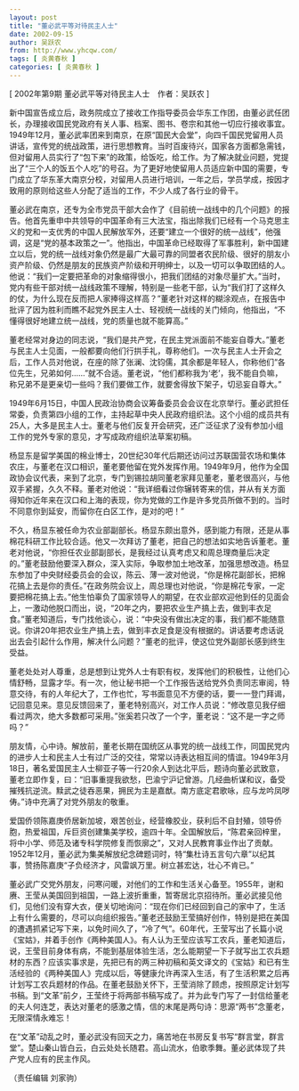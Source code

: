 ```yaml
---
layout: post
title: "董必武平等对待民主人士"
date: 2002-09-15
author: 吴跃农
from: http://www.yhcqw.com/
tags: [ 炎黄春秋 ]
categories: [ 炎黄春秋 ]
---
```



[ 2002年第9期 董必武平等对待民主人士　作者：吴跃农 ]


新中国宣告成立后，政务院成立了接收工作指导委员会华东工作团，由董必武任团长，办理接收国民党政府有关人事、档案、图书、卷宗和其他一切应行接收事宜。1949年12月，董必武率团来到南京，在原“国民大会堂”，向四千国民党留用人员讲话，宣传党的统战政策，进行思想教育。当时百废待兴，国家各方面都急需钱，但对留用人员实行了“包下来”的政策，给饭吃，给工作。为了解决就业问题，党提出了“三个人的饭五个人吃”的号召。为了更好地使留用人员适应新中国的需要，专门成立了华东革大南京分校，对留用人员进行培训，一年之后，学员学成，按因才致用的原则给这些人分配了适当的工作，不少人成了各行业的骨干。


董必武在南京，还专为全市党员干部大会作了《目前统一战线中的几个问题》的报告。他首先重申中共领导的中国革命有三大法宝，指出除我们已经有一个马克思主义的党和一支优秀的中国人民解放军外，还要“建立一个很好的统一战线”，他强调，这是“党的基本政策之一”。他指出，中国革命已经取得了军事胜利，新中国建立以后，党的统一战线对象仍然是最广大最可靠的同盟者农民阶级、很好的朋友小资产阶级、仍然是朋友的民族资产阶级和开明绅士，以及一切可以争取团结的人。他说：“我们一定要把革命的对象缩得很小，把我们团结的对象尽量扩大。”当时，党内有些干部对统一战线政策不理解，特别是一些老干部，认为“我们打了这样久的仗，为什么现在反而把人家捧得这样高？”董老针对这样的糊涂观点，在报告中批评了因为胜利而瞧不起党外民主人士、轻视统一战线的关门倾向，他指出，“不懂得很好地建立统一战线，党的质量也就不能算高。”


董老经常对身边的同志说，“我们是共产党，在民主党派面前不能妄自尊大。”董老与民主人士见面，一般都要向他们行拱手礼，尊称他们。一次与民主人士开会之后，工作人员对他说，在座的除了张澜、沈钧儒，其余都是年轻人，你称他们“各位先生，兄弟如何……”就不合适。董老说，“他们都称我为‘老’，我不能自负嘛，称兄弟不是更亲切一些吗？我们要做工作，就要舍得放下架子，切忌妄自尊大。”


1949年6月15日，中国人民政治协商会议筹备委员会会议在北京举行。董必武担任常委，负责第四小组的工作，主持起草中央人民政府组织法。这个小组的成员共有25人，大多是民主人士。董老与他们反复开会研究，还广泛征求了没有参加小组工作的党外专家的意见，才写成政府组织法草案初稿。


杨显东是留学美国的棉业博士，20世纪30年代后期还访问过苏联国营农场和集体农庄，与董老在汉口相识，董老要他留在党外发挥作用。1949年9月，他作为全国政协会议代表，来到了北京，专门到锡拉胡同董老家拜见董老，董老很高兴，与他双手紧握，久久不释。董老对他说：“我详细看过你辗转寄来的信，并从有关方面得知你近年来在汉口和上海的表现，你为党做的工作是许多党员所做不到的。当时不同意你到延安，而留你在白区工作，是对的吧！”


不久，杨显东被任命为农业部副部长。杨显东颇出意外，感到能力有限，还是从事棉花科研工作比较合适。他又一次拜访了董老，把自己的想法如实地告诉董老。董老对他说，“你担任农业部副部长，是我经过认真考虑又和周总理商量后决定的。”董老鼓励他要深入群众，深入实际，争取参加土地改革，加强思想改造。杨显东参加了中央财经委员会的会议，陈云、薄一波对他说，“你是棉花副部长，把棉花搞上去是你的责任。”在政务院会议上，周总理也对他说，“你是棉花专家，一定要把棉花搞上去。”他生怕辜负了国家领导人的期望，在农业部欢迎他到任的见面会上，一激动他脱口而出，说，“20年之内，要把农业生产搞上去，做到丰衣足食。”董老知道后，专门找他谈心，说：“中央没有做出决定的事，我们都不能随意说。你讲20年把农业生产搞上去，做到丰衣足食是没有根据的。讲话要考虑话说出去会引起什么作用，解决什么问题？”董老的批评，使这位党外副部长感到终生受益。


董老处处对人尊重，总是想到让党外人士有职有权，发挥他们的积极性，让他们心情舒畅，显露才华。有一次，他让秘书把一个工作报告送给党外负责同志审阅，特意交待，有的人年纪大了，工作也忙，写书面意见不方便的话，要一一登门拜谒，记回意见来。意见反馈回来了，董老特别高兴，对工作人员说：“修改意见我仔细看过两次，绝大多数都可采用。”张奚若只改了一个字，董老说：“这不是一字之师吗？”


朋友情，心中诗。解放前，董老长期在国统区从事党的统一战线工作，同国民党内的进步人士和民主人士有过广泛的交往，常常以诗表达相互间的情谊。1949年3月18日，著名爱国民主人士柳亚子等一行20余人到达北平后，题诗向董必武致意，董老立即作复，曰：“旧事重提我欲愁，巴渝宁沪记曾游。几经曲析谋和议，备受摧残抗逆流。黩武之徒吞恶果，拥民为主是嘉猷。南方底定君歌咏，应与龙吟凤哕俦。”诗中充满了对党外朋友的敬重。


爱国侨领陈嘉庚侨居新加坡，艰苦创业，经营橡胶业，获利后不自封殖，领导侨胞，热爱祖国，斥巨资创建集美学校，逾四十年。全国解放后，“陈君亲回梓里，将中小学、师范及诸专科学院修复而恢廓之”，又对人民教育事业作出了贡献。1952年12月，董必武为集美解放纪念碑题词时，特“集杜诗五言句六章”以纪其事，赞扬陈嘉庚“子负经济才，风雷飒万里。树立甚宏达，壮心不肯已。”


董必武广交党外朋友，问寒问暖，对他们的工作和生活关心备至。1955年，谢和赓、王莹从美国回到祖国，一路上波折重重，暂寄居北京招待所。董必武接见他们，见他们没有穿大衣，便关切地询问：“现在你们已经回到自己的家中了，生活上有什么需要的，尽可以向组织报告。”董老还鼓励王莹搞好创作，特别是把在美国的遭遇抓紧记写下来，以免时间久了，“冷了气”。60年代，王莹写出了长篇小说《宝姑》，并着手创作《两种美国人》。有人认为王莹应该写工农兵，董老知道后，说，王莹目前身体有病，不能到基层体验生活，怎么能期望一下子就写出工农兵题材的东西？应该实事求是，先把已有的两三种初稿和英文译文的《宝姑》和已有生活经验的《两种美国人》完成以后，等健康允许再深入生活，有了生活积累之后再计划写工农兵题材的作品。在董老鼓励关怀下，王莹消除了顾虑，按照原定计划写书稿。到“文革”前夕，王莹终于将两部书稿写成了。并为此专门写了一封信给董老的夫人何连芝，表达对董老的感激之情，信的末尾是两句诗：思源“两书”念董老，无限深情永难忘！


在“文革”动乱之时，董必武没有回天之力，痛苦地在书房反复书写“群言堂，群言堂”。楚山秦山皆白云，白云处处长随君。高山流水，伯歌季舞。董必武体现了共产党人应有的民主作风。

（责任编辑 刘家驹）


